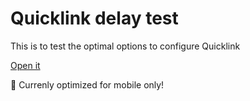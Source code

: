 # Quicklink delay test

This is to test the optimal options to configure Quicklink

[Open it](http://www.andreaverlicchi.eu/quicklink-delay-test/)

📱 Currenly optimized for mobile only!